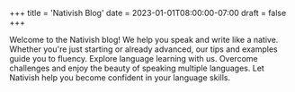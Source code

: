 +++
title = 'Nativish Blog'
date = 2023-01-01T08:00:00-07:00
draft = false
+++

Welcome to the Nativish blog! We help you speak and write like a native. Whether you're just starting or already advanced, our tips and examples guide you to fluency. Explore language learning with us. Overcome challenges and enjoy the beauty of speaking multiple languages. Let Nativish help you become confident in your language skills.

